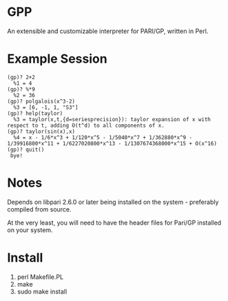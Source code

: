 GPP
===

An extensible and customizable interpreter for PARI/GP, written in Perl.

Example Session
===============
    (gp)? 2+2                                                                                                                                                                                                                                                                      
      %1 = 4                                                                                                                                                                                                                                                                        
    (gp)? %*9                                                                                                                                                                                                                                                                      
      %2 = 36
    (gp)? polgalois(x^3-2)                                                                                                                                                                                                                                                         
      %3 = [6, -1, 1, "S3"]                                                                                                                                                                                                                                              
    (gp)? help(taylor)                                                                                                                                                                                                                                                             
      %3 = taylor(x,t,{d=seriesprecision}): taylor expansion of x with respect to t, adding O(t^d) to all components of x.                                                                                                                                                          
    (gp)? taylor(sin(x),x)                                                                                                                                                                                                                                                         
      %4 = x - 1/6*x^3 + 1/120*x^5 - 1/5040*x^7 + 1/362880*x^9 - 1/39916800*x^11 + 1/6227020800*x^13 - 1/1307674368000*x^15 + O(x^16)                                                                                                                                               
    (gp)? quit()                                                                                                                                                                                                                                                                   
     bye!

Notes
=====

Depends on libpari 2.6.0 or later being installed on the system - preferably compiled from source.

At the very least, you will need to have the header files for Pari/GP installed on your system.

Install
=======

 1. perl Makefile.PL
 2. make
 3. sudo make install


